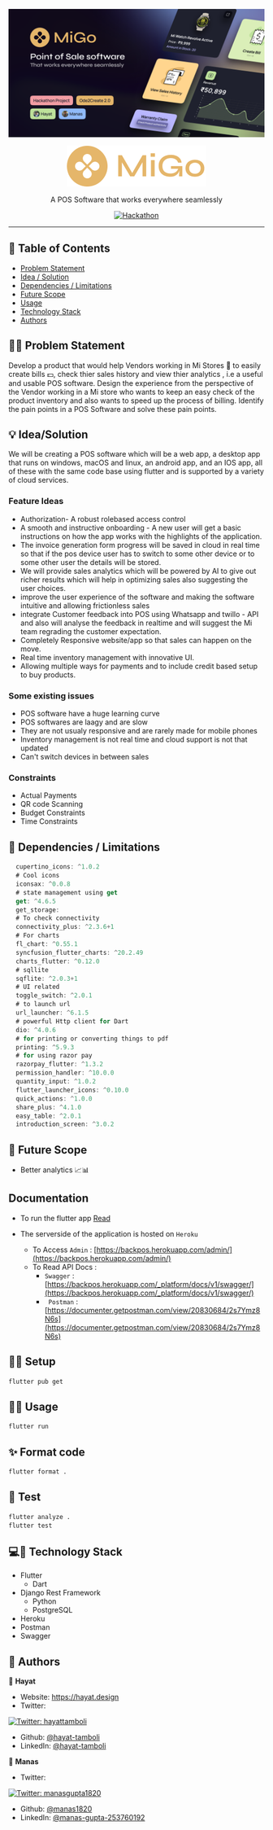 <p align="center">
<img src="./assets/file_cover.png" alt="Project logo"></a>
</p>
</p>

<p align="center">
<img src="./assets/migo_logo.png" alt="Project logo"></a>
<p  align="center">A POS Software that works everywhere seamlessly</p>

<div align="center">

[![Hackathon](https://img.shields.io/badge/hackathon-Ode2Create%202.0-orange.svg)](https://hacknu2-0.github.io/)

</div>

---

## 📝 Table of Contents
- [Problem Statement](#problem_statement)
- [Idea / Solution](#idea)
- [Dependencies / Limitations](#limitations)
- [Future Scope](#future_scope)
- [Usage](#usage)
- [Technology Stack](#tech_stack)
- [Authors](#authors)

<a name="problem_statement"></a>

## 🐱‍👤 Problem Statement

Develop a product that would help Vendors working in Mi Stores 🏪 to easily create bills 💵, check thier sales history and view thier analytics , i.e a useful and usable POS software. Design the experience from the perspective of the Vendor working in a Mi store who wants to keep an easy check of the product inventory and also wants to speed up the process of billing. Identify the pain points in a POS Software and solve these pain points.
<a name="idea"></a>

## 💡 Idea/Solution

We will be creating a POS software which will be a web app, a desktop app that runs on windows, macOS and linux, an android app, and an IOS app, all of these with the same code base using flutter and is supported by a variety of cloud services.

### Feature Ideas
- Authorization- A robust rolebased access control
- A smooth and instructive onboarding - A new user will get a basic instructions on how the app works with the highlights of the application.
- The invoice generation form progress will be saved in cloud in real time so that if the pos device user has to switch to some other device or to some other user the details will be stored.
- We will provide sales analytics which will be powered by AI to give out richer results which will help in optimizing sales also suggesting the user choices.
- improve the user experience of the software and making the software intuitive and allowing frictionless sales
- integrate Customer feedback into POS using Whatsapp and twillo - API and also will analyse the feedback in realtime and will suggest the Mi team regrading the customer expectation.
- Completely Responsive website/app so that sales can happen on the move.
- Real time inventory management with innovative UI.
- Allowing multiple ways for payments and to include credit based setup to buy products.

### Some existing issues
- POS software have a huge learning curve
- POS softwares are laagy and are slow
- They are not usualy responsive and are rarely made for mobile phones
- Inventory management is not real time and cloud support is not that updated
- Can't switch devices in between sales

### Constraints
- Actual Payments
- QR code Scanning
- Budget Constraints
- Time Constraints

<a name="limitations"></a>

## 🚧 Dependencies / Limitations

```dart
  cupertino_icons: ^1.0.2
  # Cool icons
  iconsax: ^0.0.8
  # state management using get
  get: ^4.6.5
  get_storage:
  # To check connectivity
  connectivity_plus: ^2.3.6+1
  # For charts
  fl_chart: ^0.55.1
  syncfusion_flutter_charts: ^20.2.49
  charts_flutter: ^0.12.0
  # sqllite
  sqflite: ^2.0.3+1
  # UI related
  toggle_switch: ^2.0.1
  # to launch url
  url_launcher: ^6.1.5
  # powerful Http client for Dart
  dio: ^4.0.6
  # for printing or converting things to pdf
  printing: ^5.9.3
  # for using razor pay
  razorpay_flutter: ^1.3.2
  permission_handler: ^10.0.0
  quantity_input: ^1.0.2
  flutter_launcher_icons: ^0.10.0
  quick_actions: ^1.0.0
  share_plus: ^4.1.0
  easy_table: ^2.0.1
  introduction_screen: ^3.0.2
```

<a name="future_scope"></a>

## 🔮 Future Scope

- Better analytics 📈📊

## Documentation
- To run the flutter app [Read](#usage)

- The serverside of the application is hosted on ```Heroku```
  - To Access ```Admin``` : [https://backpos.herokuapp.com/admin/](https://backpos.herokuapp.com/admin/)
  - To Read API Docs : 
    - ```Swagger``` : [https://backpos.herokuapp.com/_platform/docs/v1/swagger/](https://backpos.herokuapp.com/_platform/docs/v1/swagger/)
    - ``` Postman``` : [https://documenter.getpostman.com/view/20830684/2s7Ymz8N6s](https://documenter.getpostman.com/view/20830684/2s7Ymz8N6s)


<a name="usage"></a>

## 👷‍♂️ Setup


```sh
flutter pub get
```

## 👷‍♂️ Usage

```sh
flutter run
```

## ✨ Format code

```sh
flutter format .
```

## 🧪 Test

```sh
flutter analyze .
flutter test
```

<a name="tech_stack"></a>

## 💻📱 Technology Stack

- Flutter
  - Dart
- Django Rest Framework
  - Python
  - PostgreSQL
- Heroku
- Postman
- Swagger

<a name="authors"></a>

## 👥 Authors

👤 **Hayat**

* Website: https://hayat.design
* Twitter:
<a href="https://twitter.com/hayattamboli" target="_blank">
    <img alt="Twitter: hayattamboli" src="https://img.shields.io/twitter/follow/hayattamboli.svg?style=social" />
  </a>
  
* Github: [@hayat-tamboli](https://github.com/hayat-tamboli)
* LinkedIn: [@hayat-tamboli](https://linkedin.com/in/hayat-tamboli)

👤 **Manas**

* Twitter: 
<a href="https://twitter.com/manasgupta1820" target="_blank">
    <img alt="Twitter: manasgupta1820" src="https://img.shields.io/twitter/follow/manasgupta1820.svg?style=social" />
  </a>
  
* Github: [@manas1820](https://github.com/manas1820)
* LinkedIn: [@manas-gupta-253760192](https://www.linkedin.com/in/manas-gupta-253760192)




